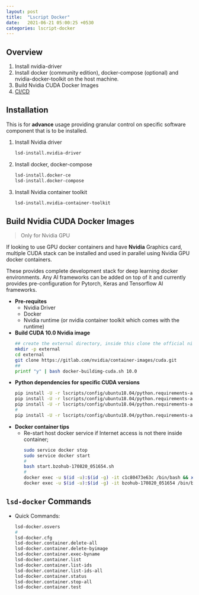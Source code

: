 ```yaml
---
layout: post
title:  "Lscript Docker"
date:   2021-06-21 05:00:25 +0530
categories: lscript-docker
---
```



## Overview

1. Install nvidia-driver
2. Install docker (community edition), docker-compose (optional) and nvidia-docker-toolkit on the host machine.
3. Build Nvidia CUDA Docker Images
4. [CI/CD](https://gitlab.com/nvidia/container-images/cuda/blob/master/README_CICD.md)


## Installation

This is for **advance** usage providing granular control on specific software component that is to be installed.

1. Install Nvidia driver
    ```bash
    lsd-install.nvidia-driver
    ```
2. Install docker, docker-compose
    ```bash
    lsd-install.docker-ce
    lsd-install.docker-compose
    ```
3. Install Nvidia container toolkit
    ```bash
    lsd-install.nvidia-container-toolkit
    ```

## Build Nvidia CUDA Docker Images
> Only for Nvidia GPU

If looking to use GPU docker containers and have **Nvidia** Graphics card, multiple CUDA stack can be installed and used in parallel using Nvidia GPU docker containers.

These provides complete development stack for deep learning docker environments. Any AI frameworks can be added on top of it and currently provides pre-configuration for Pytorch, Keras and Tensorflow AI frameworks.

* **Pre-requites**
    * Nvidia Driver
    * Docker
    * Nvidia runtime (or nvidia container toolkit which comes with the runtime)
* **Build CUDA 10.0 Nvidia image**
    ```bash
    ## create the external directory, inside this clone the official nividia container file repo
    mkdir -p external
    cd external
    git clone https://gitlab.com/nvidia/container-images/cuda.git
    ##
    printf "y" | bash docker-buildimg-cuda.sh 10.0
    ```
* **Python dependencies for specific CUDA versions**
    ```bash
    pip install -U -r lscripts/config/ubuntu18.04/python.requirements-ai-cuda-9.0.txt
    pip install -U -r lscripts/config/ubuntu18.04/python.requirements-ai-cuda-10.0.txt
    pip install -U -r lscripts/config/ubuntu18.04/python.requirements-ai-cuda-10.2.txt
    #
    pip install -U -r lscripts/config/ubuntu18.04/python.requirements-ai-cuda-11.0.txt
    ```
* **Docker container tips**
  * Re-start host docker service if Internet access is not there inside container;
      ```bash
      sudo service docker stop
      sudo service docker start
      #
      bash start.bzohub-170820_051654.sh
      #
      docker exec -u $(id -u):$(id -g) -it c1c80473e63c /bin/bash && xhost -local:root 1>/dev/null 2>&1
      docker exec -u $(id -u):$(id -g) -it bzohub-170820_051654 /bin/bash && xhost -local:root 1>/dev/null 2>&1
      ```


## `lsd-docker` Commands

* Quick Commands:
    ```bash
    lsd-docker.osvers
    #
    lsd-docker.cfg
    lsd-docker.container.delete-all
    lsd-docker.container.delete-byimage
    lsd-docker.container.exec-byname
    lsd-docker.container.list
    lsd-docker.container.list-ids
    lsd-docker.container.list-ids-all
    lsd-docker.container.status
    lsd-docker.container.stop-all
    lsd-docker.container.test
    ```
